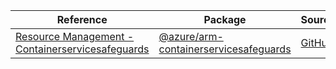 | Reference | Package | Source |
|---|---|---|
|[Resource Management - Containerservicesafeguards](arm-containerservicesafeguards-readme.md)|[@azure/arm-containerservicesafeguards](https://www.npmjs.com/package/@azure/arm-containerservicesafeguards)|[GitHub](https://github.com/Azure/azure-sdk-for-js/blob/main/sdk/containerservice/arm-containerservicesafeguards)|
